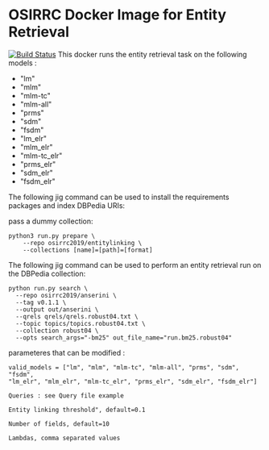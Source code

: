 # OSIRRC Docker Image for Entity Retrieval

[![Build Status](https://travis-ci.com/osirrc/entitylinking-docker.svg?branch=master)](https://travis-ci.com/osirrc/entitylinking-docker)
This docker runs the entity retrieval task on the following models : 

 - "lm"
 - "mlm"
 - "mlm-tc"
 - "mlm-all" 
 - "prms"
 - "sdm" 
 - "fsdm"
 - "lm_elr"
 - "mlm_elr"
 - "mlm-tc_elr"
 - "prms_elr"
 - "sdm_elr"
 - "fsdm_elr"

The following jig command can be used to install the requirements packages and index DBPedia URIs:

pass a dummy collection:
```
python3 run.py prepare \
    --repo osirrc2019/entitylinking \
    --collections [name]=[path]=[format] 
```

The following jig command can be used to perform an entity retrieval run on the DBPedia collection:
```
python run.py search \
  --repo osirrc2019/anserini \
  --tag v0.1.1 \
  --output out/anserini \
  --qrels qrels/qrels.robust04.txt \
  --topic topics/topics.robust04.txt \
  --collection robust04 \
  --opts search_args="-bm25" out_file_name="run.bm25.robust04"
```
    
    
   parameteres that can be modified : 
  
    valid_models = ["lm", "mlm", "mlm-tc", "mlm-all", "prms", "sdm", "fsdm",
    "lm_elr", "mlm_elr", "mlm-tc_elr", "prms_elr", "sdm_elr", "fsdm_elr"]
    
    Queries : see Query file example
    
    Entity linking threshold", default=0.1
    
    Number of fields, default=10
    
    Lambdas, comma separated values
   
